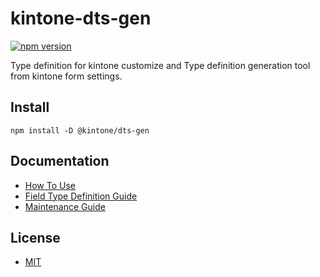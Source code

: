# kintone-dts-gen

[![npm version](https://badge.fury.io/js/%40kintone%2Fdts-gen.svg)](https://badge.fury.io/js/%40kintone%2Fdts-gen)

Type definition for kintone customize and
Type definition generation tool from kintone form settings.

## Install

```
npm install -D @kintone/dts-gen
```

## Documentation
- [How To Use](https://github.com/kintone/js-sdk/blob/master/packages/dts-gen/docs/how-to-use.md)
- [Field Type Definition Guide](https://github.com/kintone/js-sdk/blob/master/packages/dts-gen/docs/field-type-definition-guide.md)
- [Maintenance Guide](https://github.com/kintone/js-sdk/blob/master/packages/dts-gen/docs/maintenance-guide.md)

## License

- [MIT](https://github.com/kintone/js-sdk/tree/master/LICENSE)
